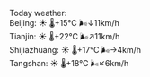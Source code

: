 Today weather:  
Beijing: ☀️   🌡️+15°C 🌬️↓11km/h  
Tianjin: ☀️   🌡️+22°C 🌬️↗11km/h  
Shijiazhuang: ☀️   🌡️+17°C 🌬️→4km/h  
Tangshan: ☀️   🌡️+18°C 🌬️↙6km/h  
